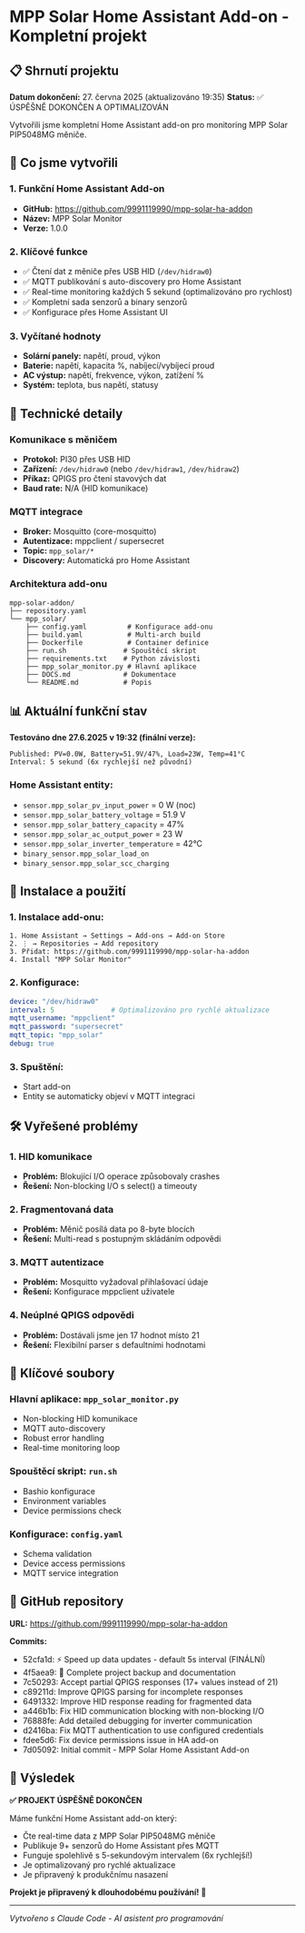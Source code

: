 # MPP Solar Home Assistant Add-on - Kompletní projekt

## 📋 Shrnutí projektu

**Datum dokončení:** 27. června 2025 (aktualizováno 19:35)
**Status:** ✅ ÚSPĚŠNĚ DOKONČEN A OPTIMALIZOVÁN

Vytvořili jsme kompletní Home Assistant add-on pro monitoring MPP Solar PIP5048MG měniče.

## 🎯 Co jsme vytvořili

### 1. **Funkční Home Assistant Add-on**
- **GitHub:** https://github.com/9991119990/mpp-solar-ha-addon
- **Název:** MPP Solar Monitor
- **Verze:** 1.0.0

### 2. **Klíčové funkce**
- ✅ Čtení dat z měniče přes USB HID (`/dev/hidraw0`)
- ✅ MQTT publikování s auto-discovery pro Home Assistant
- ✅ Real-time monitoring každých 5 sekund (optimalizováno pro rychlost)
- ✅ Kompletní sada senzorů a binary senzorů
- ✅ Konfigurace přes Home Assistant UI

### 3. **Vyčítané hodnoty**
- **Solární panely:** napětí, proud, výkon
- **Baterie:** napětí, kapacita %, nabíjecí/vybíjecí proud
- **AC výstup:** napětí, frekvence, výkon, zatížení %
- **Systém:** teplota, bus napětí, statusy

## 🔧 Technické detaily

### **Komunikace s měničem**
- **Protokol:** PI30 přes USB HID
- **Zařízení:** `/dev/hidraw0` (nebo `/dev/hidraw1`, `/dev/hidraw2`)
- **Příkaz:** QPIGS pro čtení stavových dat
- **Baud rate:** N/A (HID komunikace)

### **MQTT integrace**
- **Broker:** Mosquitto (core-mosquitto)
- **Autentizace:** mppclient / supersecret
- **Topic:** `mpp_solar/*`
- **Discovery:** Automatická pro Home Assistant

### **Architektura add-onu**
```
mpp-solar-addon/
├── repository.yaml
└── mpp_solar/
    ├── config.yaml          # Konfigurace add-onu
    ├── build.yaml           # Multi-arch build
    ├── Dockerfile           # Container definice
    ├── run.sh              # Spouštěcí skript
    ├── requirements.txt    # Python závislosti
    ├── mpp_solar_monitor.py # Hlavní aplikace
    ├── DOCS.md             # Dokumentace
    └── README.md           # Popis
```

## 📊 Aktuální funkční stav

**Testováno dne 27.6.2025 v 19:32 (finální verze):**
```
Published: PV=0.0W, Battery=51.9V/47%, Load=23W, Temp=41°C
Interval: 5 sekund (6x rychlejší než původní)
```

### **Home Assistant entity:**
- `sensor.mpp_solar_pv_input_power` = 0 W (noc)
- `sensor.mpp_solar_battery_voltage` = 51.9 V
- `sensor.mpp_solar_battery_capacity` = 47%
- `sensor.mpp_solar_ac_output_power` = 23 W
- `sensor.mpp_solar_inverter_temperature` = 42°C
- `binary_sensor.mpp_solar_load_on`
- `binary_sensor.mpp_solar_scc_charging`

## 🚀 Instalace a použití

### **1. Instalace add-onu:**
```
1. Home Assistant → Settings → Add-ons → Add-on Store
2. ⋮ → Repositories → Add repository
3. Přidat: https://github.com/9991119990/mpp-solar-ha-addon
4. Install "MPP Solar Monitor"
```

### **2. Konfigurace:**
```yaml
device: "/dev/hidraw0"
interval: 5              # Optimalizováno pro rychlé aktualizace
mqtt_username: "mppclient"
mqtt_password: "supersecret"
mqtt_topic: "mpp_solar"
debug: true
```

### **3. Spuštění:**
- Start add-on
- Entity se automaticky objeví v MQTT integraci

## 🛠️ Vyřešené problémy

### **1. HID komunikace**
- **Problém:** Blokující I/O operace způsobovaly crashes
- **Řešení:** Non-blocking I/O s select() a timeouty

### **2. Fragmentovaná data**
- **Problém:** Měnič posílá data po 8-byte blocích
- **Řešení:** Multi-read s postupným skládáním odpovědi

### **3. MQTT autentizace**
- **Problém:** Mosquitto vyžadoval přihlašovací údaje
- **Řešení:** Konfigurace mppclient uživatele

### **4. Neúplné QPIGS odpovědi**
- **Problém:** Dostávali jsme jen 17 hodnot místo 21
- **Řešení:** Flexibilní parser s defaultními hodnotami

## 📝 Klíčové soubory

### **Hlavní aplikace:** `mpp_solar_monitor.py`
- Non-blocking HID komunikace
- MQTT auto-discovery
- Robust error handling
- Real-time monitoring loop

### **Spouštěcí skript:** `run.sh`
- Bashio konfigurace
- Environment variables
- Device permissions check

### **Konfigurace:** `config.yaml`
- Schema validation
- Device access permissions
- MQTT service integration

## 🔗 GitHub repository

**URL:** https://github.com/9991119990/mpp-solar-ha-addon

**Commits:**
- 52cfa1d: ⚡ Speed up data updates - default 5s interval (FINÁLNÍ)
- 4f5aea9: 📁 Complete project backup and documentation
- 7c50293: Accept partial QPIGS responses (17+ values instead of 21)
- c89211d: Improve QPIGS parsing for incomplete responses  
- 6491332: Improve HID response reading for fragmented data
- a446b1b: Fix HID communication blocking with non-blocking I/O
- 76888fe: Add detailed debugging for inverter communication
- d2416ba: Fix MQTT authentication to use configured credentials
- fdee5d6: Fix device permissions issue in HA add-on
- 7d05092: Initial commit - MPP Solar Home Assistant Add-on

## 🎯 Výsledek

**✅ PROJEKT ÚSPĚŠNĚ DOKONČEN**

Máme funkční Home Assistant add-on který:
- Čte real-time data z MPP Solar PIP5048MG měniče
- Publikuje 9+ senzorů do Home Assistant přes MQTT
- Funguje spolehlivě s 5-sekundovým intervalem (6x rychlejší!)
- Je optimalizovaný pro rychlé aktualizace
- Je připravený k produkčnímu nasazení

**Projekt je připravený k dlouhodobému používání! 🌟**

---
*Vytvořeno s Claude Code - AI asistent pro programování*
